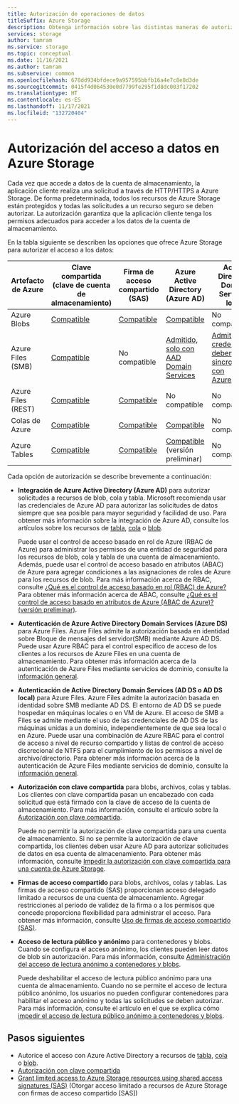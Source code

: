 ```yaml
---
title: Autorización de operaciones de datos
titleSuffix: Azure Storage
description: Obtenga información sobre las distintas maneras de autorizar el acceso a los datos en Azure Storage. Azure Storage admite la autorización con Azure Active Directory, la autorización de clave compartida o las firmas de acceso compartido (SAS). También admite el acceso anónimo a blobs.
services: storage
author: tamram
ms.service: storage
ms.topic: conceptual
ms.date: 11/16/2021
ms.author: tamram
ms.subservice: common
ms.openlocfilehash: 678dd934bfdece9a957595bbfb16a4e7c8e8d3de
ms.sourcegitcommit: 0415f4d064530e0d7799fe295f1d8dc003f17202
ms.translationtype: HT
ms.contentlocale: es-ES
ms.lasthandoff: 11/17/2021
ms.locfileid: "132720404"
---
```

# <a name="authorize-access-to-data-in-azure-storage"></a>Autorización del acceso a datos en Azure Storage

Cada vez que accede a datos de la cuenta de almacenamiento, la aplicación cliente realiza una solicitud a través de HTTP/HTTPS a Azure Storage. De forma predeterminada, todos los recursos de Azure Storage están protegidos y todas las solicitudes a un recurso seguro se deben autorizar. La autorización garantiza que la aplicación cliente tenga los permisos adecuados para acceder a los datos de la cuenta de almacenamiento.

En la tabla siguiente se describen las opciones que ofrece Azure Storage para autorizar el acceso a los datos:

| Artefacto de Azure | Clave compartida (clave de cuenta de almacenamiento) | Firma de acceso compartido (SAS) | Azure Active Directory (Azure AD) | Active Directory Domain Services local | Acceso de lectura anónimo |
|--|--|--|--|--|--|
| Azure Blobs | [Compatible](/rest/api/storageservices/authorize-with-shared-key/) | [Compatible](storage-sas-overview.md) | [Compatible](../blobs/authorize-access-azure-active-directory.md) | No compatible | [Compatible](../blobs/anonymous-read-access-configure.md) |
| Azure Files (SMB) | [Compatible](/rest/api/storageservices/authorize-with-shared-key/) | No compatible | [Admitido, solo con AAD Domain Services](../files/storage-files-active-directory-overview.md) | [Admitido, las credenciales deben sincronizarse con Azure AD](../files/storage-files-active-directory-overview.md) | No compatible |
| Azure Files (REST) | [Compatible](/rest/api/storageservices/authorize-with-shared-key/) | [Compatible](storage-sas-overview.md) | No compatible | No compatible | No compatible |
| Colas de Azure | [Compatible](/rest/api/storageservices/authorize-with-shared-key/) | [Compatible](storage-sas-overview.md) | [Compatible](../queues/authorize-access-azure-active-directory.md) | No compatible | No compatible |
| Azure Tables | [Compatible](/rest/api/storageservices/authorize-with-shared-key/) | [Compatible](storage-sas-overview.md) | [Compatible](../tables/authorize-access-azure-active-directory.md) (versión preliminar) | No compatible | No compatible |

Cada opción de autorización se describe brevemente a continuación:

- **Integración de Azure Active Directory (Azure AD)** para autorizar solicitudes a recursos de blob, cola y tabla. Microsoft recomienda usar las credenciales de Azure AD para autorizar las solicitudes de datos siempre que sea posible para mayor seguridad y facilidad de uso. Para obtener más información sobre la integración de Azure AD, consulte los artículos sobre los recursos de [tabla](../blobs/authorize-access-azure-active-directory.md), [cola](../queues/authorize-access-azure-active-directory.md) o [blob](../tables/authorize-access-azure-active-directory.md).

    Puede usar el control de acceso basado en rol de Azure (RBAC de Azure) para administrar los permisos de una entidad de seguridad para los recursos de blob, cola y tabla de una cuenta de almacenamiento. Además, puede usar el control de acceso basado en atributos (ABAC) de Azure para agregar condiciones a las asignaciones de roles de Azure para los recursos de blob. Para más información acerca de RBAC, consulte [¿Qué es el control de acceso basado en rol (RBAC) de Azure?](../../role-based-access-control/overview.md) Para obtener más información acerca de ABAC, consulte [¿Qué es el control de acceso basado en atributos de Azure (ABAC de Azure)? (versión preliminar)](../../role-based-access-control/conditions-overview.md).

- **Autenticación de Azure Active Directory Domain Services (Azure DS)** para Azure Files. Azure Files admite la autorización basada en identidad sobre Bloque de mensajes del servidor(SMB) mediante Azure AD DS. Puede usar Azure RBAC para el control específico de acceso de los clientes a los recursos de Azure Files en una cuenta de almacenamiento. Para obtener más información acerca de la autenticación de Azure Files mediante servicios de dominio, consulte la [información general](../files/storage-files-active-directory-overview.md).

- **Autenticación de Active Directory Domain Services (AD DS o AD DS local)**  para Azure Files. Azure Files admite la autorización basada en identidad sobre SMB mediante AD DS. El entorno de AD DS se puede hospedar en máquinas locales o en VM de Azure. El acceso de SMB a Files se admite mediante el uso de las credenciales de AD DS de las máquinas unidas a un dominio, independientemente de que sea local o en Azure. Puede usar una combinación de Azure RBAC para el control de acceso a nivel de recurso compartido y listas de control de acceso discrecional de NTFS para el cumplimiento de los permisos a nivel de archivo/directorio. Para obtener más información acerca de la autenticación de Azure Files mediante servicios de dominio, consulte la [información general](../files/storage-files-active-directory-overview.md).

- **Autorización con clave compartida** para blobs, archivos, colas y tablas. Los clientes con clave compartida pasan un encabezado con cada solicitud que está firmado con la clave de acceso de la cuenta de almacenamiento. Para más información, consulte el artículo sobre la [Autorización con clave compartida](/rest/api/storageservices/authorize-with-shared-key/).

    Puede no permitir la autorización de clave compartida para una cuenta de almacenamiento. Si no se permite la autorización de clave compartida, los clientes deben usar Azure AD para autorizar solicitudes de datos en esa cuenta de almacenamiento. Para obtener más información, consulte [Impedir la autorización con clave compartida para una cuenta de Azure Storage](shared-key-authorization-prevent.md).

- **Firmas de acceso compartido** para blobs, archivos, colas y tablas. Las firmas de acceso compartido (SAS) proporcionan acceso delegado limitado a recursos de una cuenta de almacenamiento. Agregar restricciones al periodo de validez de la firma o a los permisos que concede proporciona flexibilidad para administrar el acceso. Para obtener más información, consulte [Uso de firmas de acceso compartido (SAS)](storage-sas-overview.md).

- **Acceso de lectura público y anónimo** para contenedores y blobs. Cuando se configura el acceso anónimo, los clientes pueden leer datos de blob sin autorización. Para más información, consulte [Administración del acceso de lectura anónimo a contenedores y blobs](../blobs/anonymous-read-access-configure.md).

    Puede deshabilitar el acceso de lectura público anónimo para una cuenta de almacenamiento. Cuando no se permite el acceso de lectura público anónimo, los usuarios no pueden configurar contenedores para habilitar el acceso anónimo y todas las solicitudes se deben autorizar. Para más información, consulte el artículo en el que se explica cómo [impedir el acceso de lectura público anónimo a contenedores y blobs](../blobs/anonymous-read-access-prevent.md).

## <a name="next-steps"></a>Pasos siguientes

- Autorice el acceso con Azure Active Directory a recursos de [tabla](../blobs/authorize-access-azure-active-directory.md), [cola](../queues/authorize-access-azure-active-directory.md) o [blob](../tables/authorize-access-azure-active-directory.md).
- [Autorización con clave compartida](/rest/api/storageservices/authorize-with-shared-key/)
- [Grant limited access to Azure Storage resources using shared access signatures (SAS)](storage-sas-overview.md) (Otorgar acceso limitado a recursos de Azure Storage con firmas de acceso compartido [SAS])
        